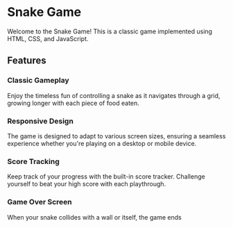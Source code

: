 # Snake Game

Welcome to the Snake Game! This is a classic game implemented using HTML, CSS, and JavaScript.

## Features

### Classic Gameplay
Enjoy the timeless fun of controlling a snake as it navigates through a grid, growing longer with each piece of food eaten.

### Responsive Design
The game is designed to adapt to various screen sizes, ensuring a seamless experience whether you're playing on a desktop or mobile device.

### Score Tracking
Keep track of your progress with the built-in score tracker. Challenge yourself to beat your high score with each playthrough.

### Game Over Screen
When your snake collides with a wall or itself, the game ends
